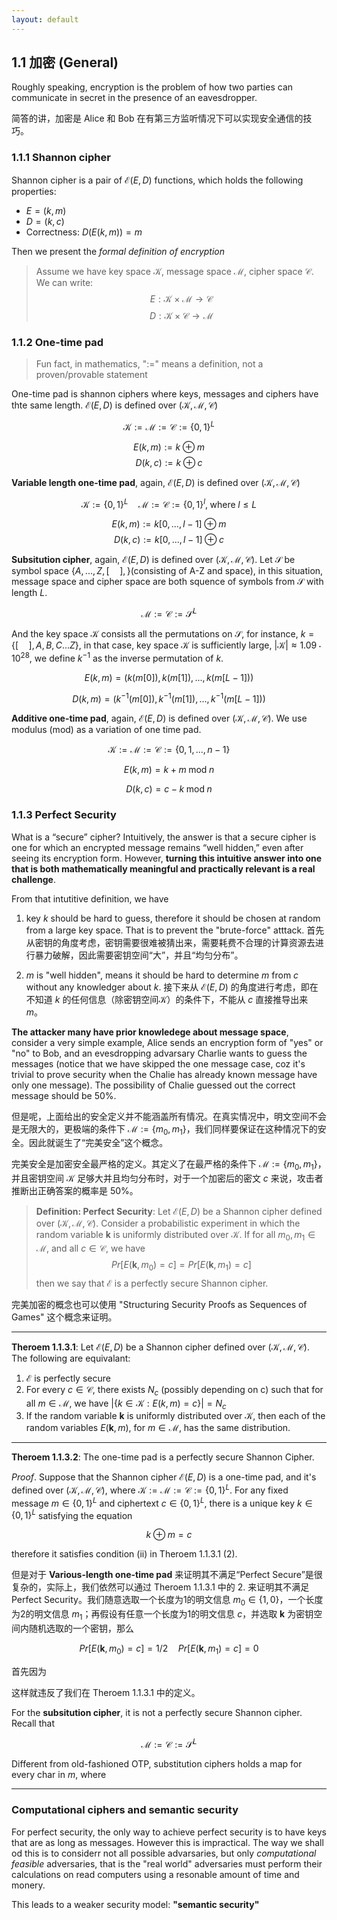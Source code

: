 ```yaml
---
layout: default
---
```


## 1.1 加密 (General)

Roughly speaking, encryption is the problem of how two parties can communicate in secret in the presence of an eavesdropper. 

简答的讲，加密是 Alice 和 Bob 在有第三方监听情况下可以实现安全通信的技巧。

### 1.1.1 Shannon cipher

Shannon cipher is a pair of $\mathcal{E}(E,D)$ functions, which holds the following properties:

- $E=(k,m)$
- $D=(k,c)$
- Correctness: $D(E(k,m))=m$

Then we present the *formal definition of encryption* 

> Assume we have key space $\mathcal{K}$, message space $\mathcal{M}$, cipher space $\mathcal{C}$. We can write:
> $$E:\mathcal{K}\times\mathcal{M}\to\mathcal{C}$$
> $$D:\mathcal{K}\times\mathcal{C}\to\mathcal{M}$$

### 1.1.2 One-time pad

> Fun fact, in mathematics, "$:=$" means a definition, not a proven/provable statement

One-time pad is shannon ciphers where keys, messages and ciphers have thte same length. $\mathcal{E}(E,D)$ is defined over $(\mathcal{K},\mathcal{M},\mathcal{C})$

$$\mathcal{K}:=\mathcal{M}:=\mathcal{C}:=\{0,1\}^L$$

$$E(k,m) := k \oplus m$$
$$D(k,c) := k \oplus c$$

**Variable length one-time pad**, again, $\mathcal{E}(E,D)$ is defined over $(\mathcal{K},\mathcal{M},\mathcal{C})$

$$\mathcal{K}:=\{0,1\}^L\quad \mathcal{M}:=\mathcal{C}:=\{0,1\}^l, \;\text{where}\;l\leq L$$

$$E(k, m):=k[0,...,l-1]\oplus m$$
$$D(k, c):=k[0,...,l-1]\oplus c$$

**Subsitution cipher**, again, $\mathcal{E}(E,D)$ is defined over $(\mathcal{K},\mathcal{M},\mathcal{C})$. Let $\mathcal{S}$ be symbol space $\{A,...,Z,[\quad],\}$(consisting of A-Z and space), in this situation, message space and cipher space are both squence of symbols from $\mathcal{S}$ with length $L$.

$$\mathcal{M}:=\mathcal{C}:=\mathcal{S}^L$$

And the key space $\mathcal{K}$ consists all the permutations on $\mathcal{S}$, for instance, $k=\{[\quad],A, B,C...Z\}$, in that case, key space $\mathcal{K}$ is sufficiently large, $|\mathcal{K}|\approx1.09\cdot 10^{28}$, we define $k^{-1}$ as the inverse permutation of $k$.

$$E(k, m) = (k(m[0]),k(m[1]),...,k(m[L-1]))$$

$$D(k, m) = (k^{-1}(m[0]),k^{-1}(m[1]),...,k^{-1}(m[L-1]))$$

**Additive one-time pad**, again, $\mathcal{E}(E,D)$ is defined over $(\mathcal{K},\mathcal{M}, \mathcal{C})$. We use modulus (mod) as a variation of one time pad.

$$\mathcal{K}:=\mathcal{M}:=\mathcal{C}:=\{0,1,...,n-1\}$$

$$E(k,m) = k+m\;\text{mod}\;n$$

$$D(k,c) = c-k\;\text{mod}\;n$$

### 1.1.3 Perfect Security

What is a “secure” cipher? Intuitively, the answer is that a secure cipher is one for which an encrypted message remains “well hidden,” even after seeing its encryption form. However, **turning this intuitive answer into one that is both mathematically meaningful and practically relevant is a real challenge**.

From that intutitive definition, we have
1) key $k$ should be hard to guess, therefore it should be chosen at random from a large key space. That is to prevent the "brute-force" atttack. 
首先从密钥的角度考虑，密钥需要很难被猜出来，需要耗费不合理的计算资源去进行暴力破解，因此需要密钥空间“大”，并且“均匀分布”。

2) $m$ is "well hidden", means it should be hard to determine $m$ from $c$ without any knowledger about $k$. 
接下来从 $\mathcal{E}(E,D)$ 的角度进行考虑，即在不知道 $k$ 的任何信息（除密钥空间$\mathcal{K}$）的条件下，不能从 $c$ 直接推导出来 $m$。

**The attacker many have prior knowledege about message space**, consider a very simple example, Alice sends an encryption form of "yes" or "no" to Bob, and an evesdropping advarsary Charlie wants to guess the messages (notice that we have skipped the one message case, coz it's trivial to prove security when the Chalie has already known message have only one message). The possibility of Chalie guessed out the correct message should be 50%.

但是呢，上面给出的安全定义并不能涵盖所有情况。在真实情况中，明文空间不会是无限大的，更极端的条件下 $\mathcal{M}:=\{m_0, m_1\}$，我们同样要保证在这种情况下的安全。因此就诞生了“完美安全”这个概念。

完美安全是加密安全最严格的定义。其定义了在最严格的条件下 $\mathcal{M}:=\{m_0, m_1\}$，并且密钥空间 $\mathcal{K}$ 足够大并且均匀分布时，对于一个加密后的密文 $c$ 来说，攻击者推断出正确答案的概率是 50%。

> **Definition: Perfect Security**: Let $\mathcal{E}(E,D)$ be a Shannon cipher defined over $(\mathcal{K},\mathcal{M},\mathcal{C})$. Consider a probabilistic experiment in which the random variable $\mathbf{k}$ is uniformly distributed over $\mathcal{K}$. If for all $m_0, m_1\in\mathcal{M}$, and all $c\in\mathcal{C}$, we have
> $$Pr[E(\mathbf{k},m_0)=c]=Pr[E(\mathbf{k},m_1)=c]$$
> then we say that $\mathcal{E}$ is a perfectly secure Shannon cipher.

完美加密的概念也可以使用 "Structuring Security Proofs as Sequences of Games" 这个概念来证明。

---

**Theroem 1.1.3.1**: Let $\mathcal{E}(E,D)$ be a Shannon cipher defined over $(\mathcal{K},\mathcal{M},\mathcal{C})$. The following are equivalant:
1) $\mathcal{E}$ is perfectly secure
2) For every $c\in\mathcal{C}$, there exists $N_c$ (possibly depending on c) such that for all $m\in\mathcal{M}$, we have $|\{k\in\mathcal{K}:E(k,m)=c\}|=N_c$
3) If the random variable $\mathbf{k}$ is uniformly distributed over $\mathcal{K}$, then each of the random variables $E(\mathbf{k},m)$, for $m\in\mathcal{M}$, has the same distribution.

---

**Theroem 1.1.3.2**: The one-time pad is a perfectly secure Shannon Cipher.

*Proof*. Suppose that the Shannon cipher $\mathcal{E}(E,D)$ is a one-time pad, and it's defined over $(\mathcal{K},\mathcal{M},\mathcal{C})$, where $\mathcal{K}:=\mathcal{M}:=\mathcal{C}:=\{0,1\}^L$. For any fixed message $m\in \{0,1\}^L$ and ciphertext $c\in\{0,1\}^L$, there is a unique key $k\in\{0,1\}^L$ satisfying the equation

$$k\oplus m=c$$

therefore it satisfies condition (ii) in Theroem 1.1.3.1 (2).

但是对于 **Various-length one-time pad** 来证明其不满足“Perfect Secure”是很复杂的，实际上，我们依然可以通过 Theroem 1.1.3.1 中的 2. 来证明其不满足 Perfect Security。我们随意选取一个长度为1的明文信息 $m_0 \in\{1,0\}$，一个长度为2的明文信息 $m_1$；再假设有任意一个长度为1的明文信息 $c$，并选取 $\mathbf{k}$ 为密钥空间内随机选取的一个密钥，那么

$$Pr[E(\mathbf{k}, m_0)=c]=1/2 \quad Pr[E(\mathbf{k},m_1)=c]=0$$

首先因为

这样就违反了我们在 Theroem 1.1.3.1 中的定义。

For the **subsitution cipher**, it is not a perfectly secure Shannon cipher. Recall that

$$\mathcal{M}:=\mathcal{C}:=\mathcal{S}^L$$

Different from old-fashioned OTP, substitution ciphers holds a map for every char in $m$, where

---

### Computational ciphers and semantic security

For perfect security, the only way to achieve perfect security is to have keys that are as long as messages. However this is impractical. The way we shall od this is to considerr not all possible advarsaries, but only *computational feasible* adversaries, that is the "real world" adversaries must perform their calculations on read computers using a resonable amount of time and monery.

This leads to a weaker security model: **"semantic security"**
